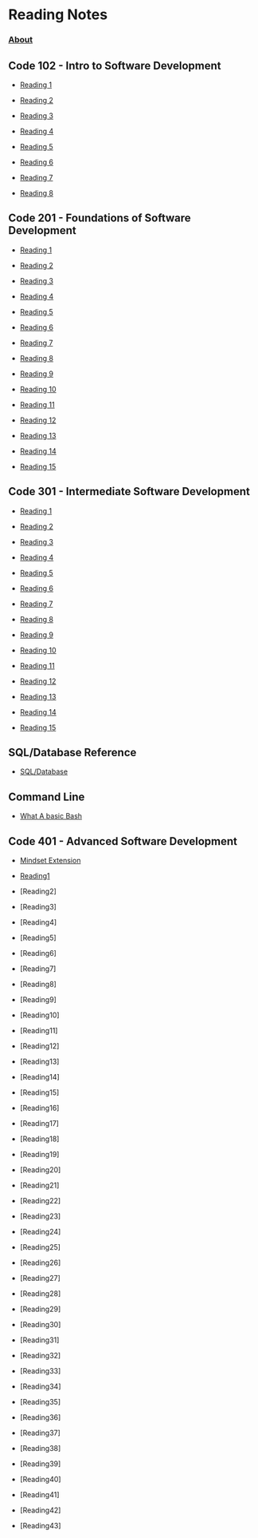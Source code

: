 # Reading Notes

### [About](mindset.md)



## Code 102 - Intro to Software Development

- [Reading 1](102/Class1ReadingNotes.md)

- [Reading 2](102/Class2ReadingNotes.md)

- [Reading 3](102/Class3ReadingNotes.md)

- [Reading 4](102/Class4ReadingNotes.md)

- [Reading 5](102/Class5ReadingNotes.md)

- [Reading 6](102/Class6ReadingNotes.md)

- [Reading 7](102/Class7ReadingNotes.md)

- [Reading 8](102/Class8ReadingNotes.md)

## Code 201 - Foundations of Software Development

- [Reading 1](201/Class1.md)

- [Reading 2](201/Class2.md)

- [Reading 3](201/Class3.md)

- [Reading 4](201/Class4.md)

- [Reading 5](201/Class5.md)

- [Reading 6](201/Class6.md)

- [Reading 7](201/Class7.md)

- [Reading 8](201/Class8.md)

- [Reading 9](201/Class9.md)

- [Reading 10](201/Class10.md)

- [Reading 11](201/Class11.md)

- [Reading 12](201/Class12.md)

- [Reading 13](201/Class13.md)

- [Reading 14](201/Class14.md)

- [Reading 15](201/Class15.md)

## Code 301 - Intermediate Software Development

- [Reading 1](301/ReadingNotes1.md)

- [Reading 2](301/ReadingNotes2.md)

- [Reading 3](301/ReadingNotes3.md)

- [Reading 4](301/ReadingNotes4.md)

- [Reading 5](301/ReadingNotes5.md)

- [Reading 6](301/ReadingNotes6.md)

- [Reading 7](301/ReadingNotes7.md)

- [Reading 8](301/ReadingNotes8.md)

- [Reading 9](301/ReadingNotes9.md)

- [Reading 10](301/ReadingNotes10.md)

- [Reading 11](301/ReadingNotes11.md)

- [Reading 12](301/ReadingNotes12.md)

- [Reading 13](301/ReadingNotes13.md)

- [Reading 14](301/ReadingNotes14.md)

- [Reading 15](301/ReadingNotes15.md)

## SQL/Database Reference

 - [SQL/Database](SQL/Databases.md)
 
## Command Line

 - [What A basic Bash](401/Bash.md)

## Code 401 - Advanced Software Development

-  [Mindset Extension](401/Mindset.md) 

- [Reading1](401/ReadingNotes1.md)

- [Reading2]

- [Reading3]

- [Reading4]

- [Reading5]

- [Reading6]

- [Reading7]

- [Reading8]

- [Reading9]

- [Reading10]

- [Reading11]

- [Reading12]

- [Reading13]

- [Reading14]

- [Reading15]

- [Reading16]

- [Reading17]

- [Reading18]

- [Reading19]

- [Reading20]

- [Reading21]

- [Reading22]

- [Reading23]

- [Reading24]

- [Reading25]

- [Reading26]

- [Reading27]

- [Reading28]

- [Reading29]

- [Reading30]

- [Reading31]

- [Reading32]

- [Reading33]

- [Reading34]

- [Reading35]

- [Reading36]

- [Reading37]

- [Reading38]

- [Reading39]

- [Reading40]

- [Reading41]

- [Reading42]

- [Reading43]